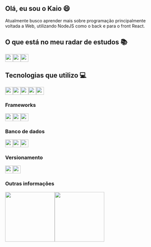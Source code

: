 ## Olá, eu sou o Kaio :smile:
Atualmente busco aprender mais sobre programação principalmente voltada a Web, utilizando NodeJS como o back e para o front React.

## O que está no meu radar de estudos :books:

<div style="display: flex;">
<img width="25" src='https://cdn.jsdelivr.net/gh/devicons/devicon/icons/nextjs/nextjs-original.svg'>

<img width="25" src='https://cdn.jsdelivr.net/gh/devicons/devicon/icons/gatsby/gatsby-original.svg'>
  
<img width="25" src='https://cdn.jsdelivr.net/gh/devicons/devicon/icons/c/c-original.svg'>
</div>

##  Tecnologias que utilizo :computer:

<div style="display: flex;">
<img width="25" src='https://cdn.jsdelivr.net/gh/devicons/devicon/icons/html5/html5-original.svg'>

<img width="25" src='https://cdn.jsdelivr.net/gh/devicons/devicon/icons/css3/css3-original.svg'>

<img width="25" src='https://cdn.jsdelivr.net/gh/devicons/devicon/icons/javascript/javascript-original.svg'>

<img width="25" src='https://cdn.jsdelivr.net/gh/devicons/devicon/icons/typescript/typescript-plain.svg'>

<img width="25" src='https://cdn.jsdelivr.net/gh/devicons/devicon/icons/nodejs/nodejs-original.svg'>
</div>

### Frameworks

<div style="display: flex;">
<img width="25" src='https://cdn.jsdelivr.net/gh/devicons/devicon/icons/bootstrap/bootstrap-original.svg'>

<img width="25" src='https://cdn.jsdelivr.net/gh/devicons/devicon/icons/react/react-original.svg'>

<img width="25" src='https://cdn.jsdelivr.net/gh/devicons/devicon/icons/electron/electron-original.svg'>
</div>

### Banco de dados

<div style="display: flex;">
<img width="25" src='https://cdn.jsdelivr.net/gh/devicons/devicon/icons/mysql/mysql-original.svg'>

<img width="25" src='https://cdn.jsdelivr.net/gh/devicons/devicon/icons/mongodb/mongodb-original.svg'>

<img width="25" src='https://cdn.jsdelivr.net/gh/devicons/devicon/icons/firebase/firebase-plain.svg'>
</div>

### Versionamento

<div style="display: flex;">
<img width="25" src='https://cdn.jsdelivr.net/gh/devicons/devicon/icons/git/git-original.svg'>

<img width="25" src='https://cdn.jsdelivr.net/gh/devicons/devicon/icons/github/github-original.svg'>
</div>

### Outras informações

<div style="display: flex;">
<img height="160em" src="https://github-readme-stats.vercel.app/api?username=kaio-matos&show_icons=true&count_private=true&theme=dracula"/>

<img height="160em" src="https://github-readme-stats.vercel.app/api/top-langs/?username=kaio-matos&layout=compact&langs_count=7&theme=dracula"/>
</div>
